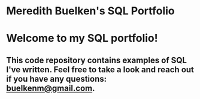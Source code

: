 # Meredith Buelken's SQL Portfolio

# **Welcome to my SQL portfolio!** 
## This code repository contains examples of SQL I've written. Feel free to take a look and reach out if you have any questions: buelkenm@gmail.com.
